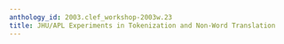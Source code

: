 ```yaml
---
anthology_id: 2003.clef_workshop-2003w.23
title: JHU/APL Experiments in Tokenization and Non-Word Translation
---
```

